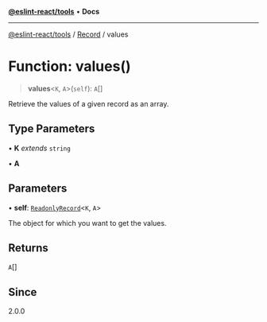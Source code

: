 [**@eslint-react/tools**](../../../README.md) • **Docs**

***

[@eslint-react/tools](../../../README.md) / [Record](../README.md) / values

# Function: values()

> **values**\<`K`, `A`\>(`self`): `A`[]

Retrieve the values of a given record as an array.

## Type Parameters

• **K** *extends* `string`

• **A**

## Parameters

• **self**: [`ReadonlyRecord`](../type-aliases/ReadonlyRecord.md)\<`K`, `A`\>

The object for which you want to get the values.

## Returns

`A`[]

## Since

2.0.0
